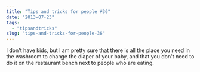 ```yaml
---
title: "Tips and tricks for people #36"
date: "2013-07-23"
tags: 
  - "tipsandtricks"
slug: "tips-and-tricks-for-people-36"
---
```


I don't have kids, but I am pretty sure that there is all the place you need in the washroom to change the diaper of your baby, and that you don't need to do it on the restaurant bench next to people who are eating.
